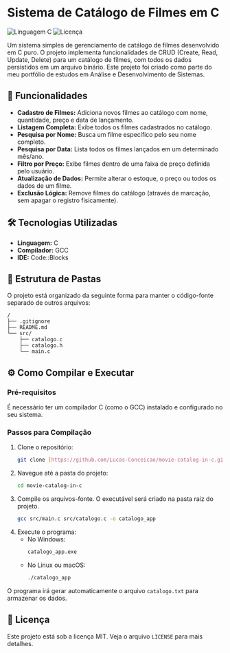 # Sistema de Catálogo de Filmes em C

![Linguagem C](https://img.shields.io/badge/Linguagem-C-blue.svg)
![Licença](https://img.shields.io/badge/Licen%C3%A7a-MIT-green.svg)

Um sistema simples de gerenciamento de catálogo de filmes desenvolvido em C puro. O projeto implementa funcionalidades de CRUD (Create, Read, Update, Delete) para um catálogo de filmes, com todos os dados persistidos em um arquivo binário. Este projeto foi criado como parte do meu portfólio de estudos em Análise e Desenvolvimento de Sistemas.

## 🚀 Funcionalidades

* **Cadastro de Filmes:** Adiciona novos filmes ao catálogo com nome, quantidade, preço e data de lançamento.
* **Listagem Completa:** Exibe todos os filmes cadastrados no catálogo.
* **Pesquisa por Nome:** Busca um filme específico pelo seu nome completo.
* **Pesquisa por Data:** Lista todos os filmes lançados em um determinado mês/ano.
* **Filtro por Preço:** Exibe filmes dentro de uma faixa de preço definida pelo usuário.
* **Atualização de Dados:** Permite alterar o estoque, o preço ou todos os dados de um filme.
* **Exclusão Lógica:** Remove filmes do catálogo (através de marcação, sem apagar o registro fisicamente).

## 🛠️ Tecnologias Utilizadas

* **Linguagem:** C
* **Compilador:** GCC
* **IDE:** Code::Blocks

## 📂 Estrutura de Pastas

O projeto está organizado da seguinte forma para manter o código-fonte separado de outros arquivos:

```
/
├── .gitignore
├── README.md
└── src/
    ├── catalogo.c
    ├── catalogo.h
    └── main.c
```

## ⚙️ Como Compilar e Executar

### Pré-requisitos
É necessário ter um compilador C (como o GCC) instalado e configurado no seu sistema.

### Passos para Compilação
1.  Clone o repositório:
    ```bash
    git clone [https://github.com/Lucas-Conceicao/movie-catalog-in-c.git](https://github.com/Lucas-Conceicao/movie-catalog-in-c.git)
    ```
2.  Navegue até a pasta do projeto:
    ```bash
    cd movie-catalog-in-c
    ```
3.  Compile os arquivos-fonte. O executável será criado na pasta raiz do projeto.
    ```bash
    gcc src/main.c src/catalogo.c -o catalogo_app
    ```
4.  Execute o programa:
    * No Windows:
        ```bash
        catalogo_app.exe
        ```
    * No Linux ou macOS:
        ```bash
        ./catalogo_app
        ```

O programa irá gerar automaticamente o arquivo `catalogo.txt` para armazenar os dados.

## 📝 Licença

Este projeto está sob a licença MIT. Veja o arquivo `LICENSE` para mais detalhes.
